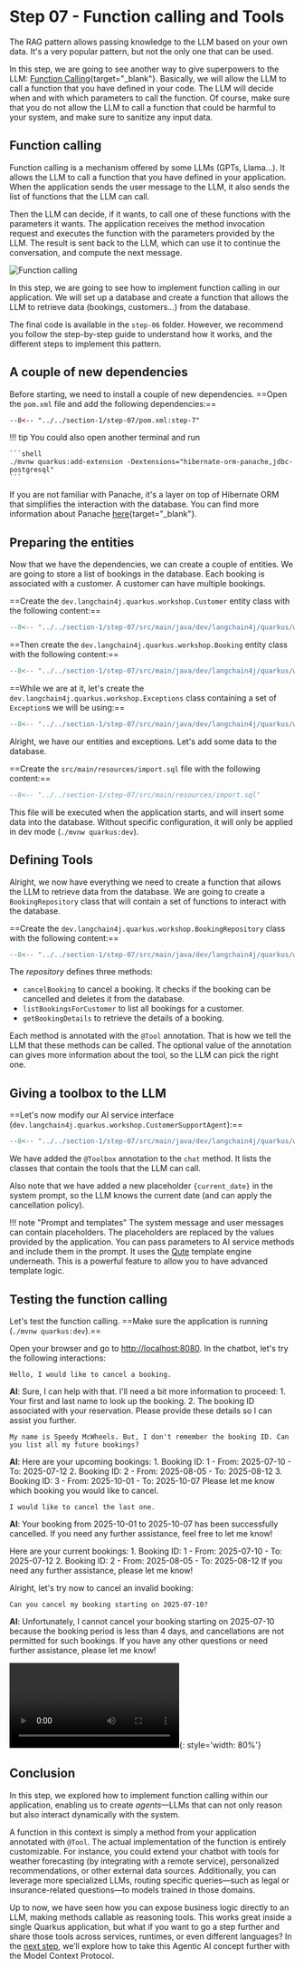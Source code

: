 # Step 07 - Function calling and Tools

The RAG pattern allows passing knowledge to the LLM based on your own data.
It's a very popular pattern, but not the only one that can be used.

In this step, we are going to see another way to give superpowers to the LLM: [Function Calling](https://docs.quarkiverse.io/quarkus-langchain4j/dev/agent-and-tools.html){target="_blank"}.
Basically, we will allow the LLM to call a function that you have defined in your code.
The LLM will decide when and with which parameters to call the function.
Of course, make sure that you do not allow the LLM to call a function that could be harmful to your system, and make sure to sanitize any input data.

## Function calling

Function calling is a mechanism offered by some LLMs (GPTs, Llama...). It allows the LLM to call a function that you have defined in your application.
When the application sends the user message to the LLM, it also sends the list of functions that the LLM can call.

Then the LLM can decide, if it wants, to call one of these functions with the parameters it wants.
The application receives the method invocation request and executes the function with the parameters provided by the LLM.
The result is sent back to the LLM, which can use it to continue the conversation, and compute the next message.

![Function calling](../images/function-calling.png)

In this step, we are going to see how to implement function calling in our application.
We will set up a database and create a function that allows the LLM to retrieve data (bookings, customers...) from the database.

The final code is available in the `step-06` folder.
However, we recommend you follow the step-by-step guide to understand how it works, and the different steps to implement this pattern.

## A couple of new dependencies

Before starting, we need to install a couple of new dependencies.
==Open the `pom.xml` file and add the following dependencies:==

```xml title="pom.xml"
--8<-- "../../section-1/step-07/pom.xml:step-7"
```

!!! tip
    You could also open another terminal and run

    ```shell
    ./mvnw quarkus:add-extension -Dextensions="hibernate-orm-panache,jdbc-postgresql"
    ```

If you are not familiar with Panache, it's a layer on top of Hibernate ORM that simplifies the interaction with the database.
You can find more information about Panache [here](https://quarkus.io/guides/hibernate-orm-panache){target="_blank"}.

## Preparing the entities

Now that we have the dependencies, we can create a couple of entities.
We are going to store a list of bookings in the database.
Each booking is associated with a customer.
A customer can have multiple bookings.

==Create the `dev.langchain4j.quarkus.workshop.Customer` entity class with the following content:==

```java title="Customer.java"
--8<-- "../../section-1/step-07/src/main/java/dev/langchain4j/quarkus/workshop/Customer.java"
```

==Then create the `dev.langchain4j.quarkus.workshop.Booking` entity class with the following content:==

```java title="Booking.java"
--8<-- "../../section-1/step-07/src/main/java/dev/langchain4j/quarkus/workshop/Booking.java"
```

==While we are at it, let's create the `dev.langchain4j.quarkus.workshop.Exceptions` class containing a set of `Exception`s we will be using:==

```java title="Exceptions.java"
--8<-- "../../section-1/step-07/src/main/java/dev/langchain4j/quarkus/workshop/Exceptions.java"
```

Alright, we have our entities and exceptions.
Let's add some data to the database.

==Create the `src/main/resources/import.sql` file with the following content:==

```sql title="import.sql"
--8<-- "../../section-1/step-07/src/main/resources/import.sql"
```

This file will be executed when the application starts, and will insert some data into the database.
Without specific configuration, it will only be applied in dev mode (`./mvnw quarkus:dev`).

## Defining Tools

Alright, we now have everything we need to create a function that allows the LLM to retrieve data from the database.
We are going to create a `BookingRepository` class that will contain a set of functions to interact with the database.

==Create the `dev.langchain4j.quarkus.workshop.BookingRepository` class with the following content:==

```java title="BookingRepository.java"
--8<-- "../../section-1/step-07/src/main/java/dev/langchain4j/quarkus/workshop/BookingRepository.java"
```

The _repository_ defines three methods:

- `cancelBooking` to cancel a booking. It checks if the booking can be cancelled and deletes it from the database.
- `listBookingsForCustomer` to list all bookings for a customer.
- `getBookingDetails` to retrieve the details of a booking.

Each method is annotated with the `@Tool` annotation.
That is how we tell the LLM that these methods can be called.
The optional value of the annotation can gives more information about the tool, so the LLM can pick the right one.

## Giving a toolbox to the LLM

==Let's now modify our AI service interface (`dev.langchain4j.quarkus.workshop.CustomerSupportAgent`):==

```java hl_lines="7 18 20-21" title="CustomerSupportAgent.java"
--8<-- "../../section-1/step-07/src/main/java/dev/langchain4j/quarkus/workshop/CustomerSupportAgent.java"
```

We have added the `@Toolbox` annotation to the `chat` method.
It lists the classes that contain the tools that the LLM can call.

Also note that we have added a new placeholder `{current_date}` in the system prompt, so the LLM knows the current date (and can apply the cancellation policy).

!!! note "Prompt and templates"
    The system message and user messages can contain placeholders.
    The placeholders are replaced by the values provided by the application.
    You can pass parameters to AI service methods and include them in the prompt.
    It uses the [Qute](https://quarkus.io/guides/qute) template engine underneath.
    This is a powerful feature to allow you to have advanced template logic.

## Testing the function calling

Let's test the function calling.
==Make sure the application is running (`./mvnw quarkus:dev`).==

Open your browser and go to [http://localhost:8080](http://localhost:8080).
In the chatbot, let's try the following interactions:

```text title="You"
Hello, I would like to cancel a booking.
```

**AI**: Sure, I can help with that. I'll need a bit more information to proceed: 1. Your first and last name to look up the booking. 2. The booking ID associated with your reservation. Please provide these details so I can assist you further.

```text title="You"
My name is Speedy McWheels. But, I don't remember the booking ID. Can you list all my future bookings?
```

**AI**: Here are your upcoming bookings: 1. Booking ID: 1 - From: 2025-07-10 - To: 2025-07-12 2. Booking ID: 2 - From: 2025-08-05 - To: 2025-08-12 3. Booking ID: 3 - From: 2025-10-01 - To: 2025-10-07 Please let me know which booking you would like to cancel.

```text title="You"
I would like to cancel the last one.
```

**AI**: Your booking from 2025-10-01 to 2025-10-07 has been successfully cancelled. If you need any further assistance, feel free to let me know!

Here are your current bookings: 1. Booking ID: 1 - From: 2025-07-10 - To: 2025-07-12 2. Booking ID: 2 - From: 2025-08-05 - To: 2025-08-12 If you need any further assistance, please let me know!

Alright, let's try now to cancel an invalid booking:

```text title="You"
Can you cancel my booking starting on 2025-07-10?
```

**AI**:  Unfortunately, I cannot cancel your booking starting on 2025-07-10 because the booking period is less than 4 days, and cancellations are not permitted for such bookings. If you have any other questions or need further assistance, please let me know!

![type:video](../images/chat-booking.mp4){: style='width: 80%'}

## Conclusion

In this step, we explored how to implement function calling within our application, enabling us to create _agents_—LLMs that can not only reason but also interact dynamically with the system.

A function in this context is simply a method from your application annotated with `@Tool`. 
The actual implementation of the function is entirely customizable.
For instance, you could extend your chatbot with tools for weather forecasting (by integrating with a remote service), personalized recommendations, or other external data sources.
Additionally, you can leverage more specialized LLMs, routing specific queries—such as legal or insurance-related questions—to models trained in those domains.

Up to now, we have seen how you can expose business logic directly to an LLM, making methods callable as reasoning tools.
This works great inside a single Quarkus application, but what if you want to go a step further and share those tools across services, runtimes, or even different languages?
In the [next step](./step-08.md), we’ll explore how to take this Agentic AI concept further with the Model Context Protocol.
